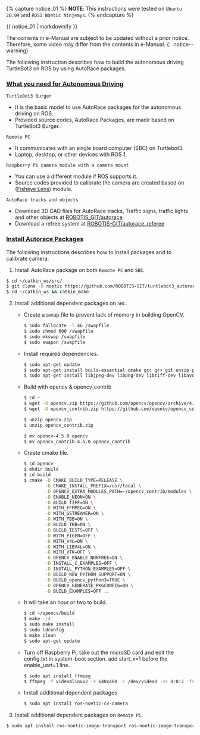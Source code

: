 
<!-- ## Getting Started -->

{% capture notice_01 %}
**NOTE**: This instructions were tested on `Ubuntu 20.04` and `ROS1 Noetic Ninjemys`.
{% endcapture %}

<div class="notice">{{ notice_01 | markdownify }}</div>

The contents in e-Manual are subject to be updated without a prior notice. Therefore, some video may differ from the contents in e-Manual.
{: .notice--warning}

The following instruction describes how to build the autonomous driving TurtleBot3 on ROS by using AutoRace packages.

### [What you need for Autonomous Driving](#what-you-need-for-autonomous-driving)

`TurtleBot3 Burger`

- It is the basic model to use AutoRace packages for the autonomous driving on ROS.
- Provided source codes, AutoRace Packages, are made based on TurtleBot3 Burger.

`Remote PC`

- It communicates with an single board computer (SBC) on Turtlebot3.
- Laptop, desktop, or other devices with ROS 1.

`Raspberry Pi camera module with a camera mount`

- You can use a different module if ROS supports it.
- Source codes provided to calibrate the camera are created based on ([Fisheye Lens](https://www.waveshare.com/rpi-camera-g.htm)) module.

`AutoRace tracks and objects`

- Download 3D CAD files for AutoRace tracks, Traffic signs, traffic lights and other objects at [ROBOTIS_GIT/autorace](https://github.com/ROBOTIS-GIT/autorace_track).
- Download a refree system at [ROBOTIS-GIT/autorace_referee](https://github.com/ROBOTIS-GIT/autorace_referee)

### [Install Autorace Packages](#install-autorace-packages)

The following instructions describes how to install packages and to calibrate camera.

1. Install AutoRace package on both `Remote PC` and `SBC`.
```bash
$ cd ~/catkin_ws/src/
$ git clone -b noetic https://github.com/ROBOTIS-GIT/turtlebot3_autorace_2020.git
$ cd ~/catkin_ws && catkin_make
```

2. Install additional dependent packages on `SBC`.
    - Create a swap file to prevent lack of memory in building OpenCV. 

        ```bash
        $ sudo fallocate -l 4G /swapfile
        $ sudo chmod 600 /swapfile
        $ sudo mkswap /swapfile
        $ sudo swapon /swapfile
        ```

    - Install required dependencies. 
        ```bash
        $ sudo apt-get update
        $ sudo apt-get install build-essential cmake gcc g++ git unzip pkg-config
        $ sudo apt-get install libjpeg-dev libpng-dev libtiff-dev libavcodec-dev libavformat-dev libswscale-dev libgtk2.0-dev libcanberra-gtk* libxvidcore-dev libx264-dev python3-dev python3-numpy python3-pip libtbb2 libtbb-dev libdc1394-22-dev libv4l-dev v4l-utils libopenblas-dev libatlas-base-dev libblas-dev liblapack-dev gfortran libhdf5-dev libprotobuf-dev libgoogle-glog-dev libgflags-dev protobuf-compiler
        ```

    * Build with opencv & opencv_contrib

        ```bash
        $ cd ~
        $ wget -O opencv.zip https://github.com/opencv/opencv/archive/4.5.0.zip
        $ wget -O opencv_contrib.zip https://github.com/opencv/opencv_contrib/archive/4.5.0.zip

        $ unzip opencv.zip
        $ unzip opencv_contrib.zip

        $ mv opencv-4.5.0 opencv
        $ mv opencv_contrib-4.5.0 opencv_contrib
        ```

    * Create cmake file.

        ```bash
        $ cd opencv
        $ mkdir build
        $ cd build
        $ cmake -D CMAKE_BUILD_TYPE=RELEASE \
                -D CMAKE_INSTALL_PREFIX=/usr/local \
                -D OPENCV_EXTRA_MODULES_PATH=~/opencv_contrib/modules \
                -D ENABLE_NEON=ON \
                -D BUILD_TIFF=ON \
                -D WITH_FFMPEG=ON \
                -D WITH_GSTREAMER=ON \
                -D WITH_TBB=ON \
                -D BUILD_TBB=ON \
                -D BUILD_TESTS=OFF \
                -D WITH_EIGEN=OFF \
                -D WITH_V4L=ON \
                -D WITH_LIBV4L=ON \
                -D WITH_VTK=OFF \
                -D OPENCV_ENABLE_NONFREE=ON \
                -D INSTALL_C_EXAMPLES=OFF \
                -D INSTALL_PYTHON_EXAMPLES=OFF \
                -D BUILD_NEW_PYTHON_SUPPORT=ON \
                -D BUILD_opencv_python3=TRUE \
                -D OPENCV_GENERATE_PKGCONFIG=ON \
                -D BUILD_EXAMPLES=OFF ..
        ```

    * It will take an hour or two to build.
    
        ```bash
        $ cd ~/opencv/build
        $ make -j4
        $ sudo make install
        $ sudo ldconfig
        $ make clean
        $ sudo apt-get update
        ```

    * Turn off Raspberry Pi, take out the microSD card and edit the config.txt in system-boot section. add start_x=1 before the enable_uart=1 line.

        ```bash
        $ sudo apt install ffmpeg
        $ ffmpeg -f video4linux2 -s 640x480 -i /dev/video0 -ss 0:0:2 -frames 1 capture_test.jpg
        ```

    * Install additional dependent packages
    
        ```bash
        $ sudo apt install ros-noetic-cv-camera
        ```

3. Install additional dependent packages on `Remote PC`.
```bash
$ sudo apt install ros-noetic-image-transport ros-noetic-image-transport-plugins ros-noetic-cv-bridge ros-noetic-vision-opencv python3-opencv libopencv-dev ros-noetic-image-proc ros-noetic-cv-camera ros-noetic-camera-calibration 
```
